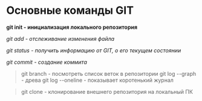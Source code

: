 # Основные команды GIT 

**git init - инициализация локального репозитория**

*git add - отслеживание изменения файла*

*git status - получить информацию от GIT, о его текущем состоянии*

*git commit - создание коммита*
> git branch - посмотреть список веток в репозитории
> git log --graph - древа
> git log --oneline - показывает коротенький журнал

> git clone - клонирование внешнего репозитория на локальный ПК 